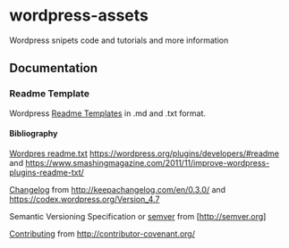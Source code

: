 # wordpress-assets
Wordpress snipets code and tutorials and more information

## Documentation

### Readme Template

Wordpress [Readme Templates](readme/README.md) in .md and .txt format.

#### Bibliography

[Wordpres readme.txt](readme/readme.txt) https://wordpress.org/plugins/developers/#readme and https://www.smashingmagazine.com/2011/11/improve-wordpress-plugins-readme-txt/

[Changelog](docs/changelog/CHANGELOG.md) from http://keepachangelog.com/en/0.3.0/ and https://codex.wordpress.org/Version_4.7

Semantic Versioning Specification or [semver](docs/semver/semver.md) from [http://semver.org]

[Contributing](docs/contributing/CONTRIBUTING.md) from http://contributor-covenant.org/



